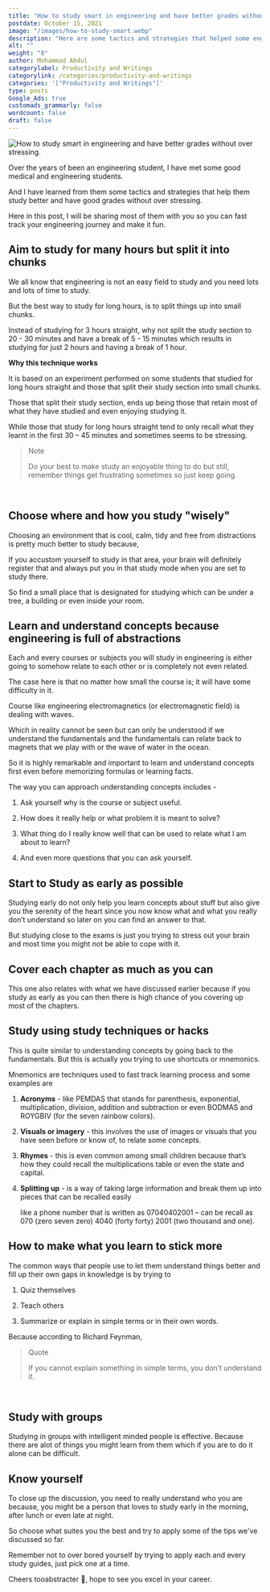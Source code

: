 ```yaml
---
title: "How to study smart in engineering and have better grades without over stressing."
postdate: October 15, 2021
image: "/images/how-to-study-smart.webp"
description: "Here are some tactics and strategies that helped some engineering study better and have good grades without over stressing."
alt: ""
weight: "8"
author: Mohammad Abdul
categorylabel: Productivity and Writings
categorylink: /categories/productivity-and-writings
categories: '["Productivity and Writings"]'
type: posts
Google_Ads: true
customads_grammarly: false
wordcount: false
draft: false
---
```


<img loading="lazy" src="/images/how-to-study-smart.webp" alt="How to study smart in engineering and have better grades without over stressing.">

Over the years of been an engineering student, I have met some good medical and engineering students.

And I have learned from them some tactics and strategies that help them study better and have good grades without over stressing.

Here in this post, I will be sharing most of them with you so you can fast track your engineering journey and make it fun.

## Aim to study for many hours but split it into chunks

We all know that engineering is not an easy field to study and you need lots and lots of time to study.

But the best way to study for long hours, is to split things up into small chunks.

Instead of studying for 3 hours straight, why not split the study section to 20 - 30 minutes and have a break of 5 - 15 minutes which results in studying for just 2 hours and having a break of 1 hour.

**Why this technique works**
<br>

It is based on an experiment performed on some students that studied for long hours straight and those that split their study section into small chunks.

Those that split their study section, ends up being those that retain most of what they have studied and even enjoying studying it.

While those that study for long hours straight tend to only recall what they learnt in the first 30 – 45 minutes and sometimes seems to be stressing.

<blockquote class="blockquote">
<p class="little-nugget">Note</p>
<p class="quote-text">
Do your best to make study an enjoyable thing to do but still, remember things get frustrating sometimes so just keep going.</p>
</blockquote>
<br>

## Choose where and how you study "wisely"

Choosing an environment that is cool, calm, tidy and free from distractions is pretty much better to study because,

If you accustom yourself to study in that area, your brain will definitely register that and always put you in that study mode when you are set to study there.

So find a small place that is designated for studying which can be under a tree, a building or even inside your room.

## Learn and understand concepts because engineering is full of abstractions

Each and every courses or subjects you will study in engineering is either going to somehow relate to each other or is completely not even related.

The case here is that no matter how small the course is; it will have some difficulty in it.

Course like engineering electromagnetics (or electromagnetic field) is dealing with waves.

Which in reality cannot be seen but can only be understood if we understand the fundamentals and the fundamentals can relate back to magnets that we play with or the wave of water in the ocean.

So it is highly remarkable and important to learn and understand concepts first even before memorizing formulas or learning facts.

The way you can approach understanding concepts includes -

1. Ask yourself why is the course or subject useful.

2. How does it really help or what problem it is meant to solve?

3. What thing do I really know well that can be used to relate what I am about to learn?

4. And even more questions that you can ask yourself.

## Start to Study as early as possible

Studying early do not only help you learn concepts about stuff but also give you the serenity of the heart since you now know what and what you really don’t understand so later on you can find an answer to that.

But studying close to the exams is just you trying to stress out your brain and most time you might not be able to cope with it.

## Cover each chapter as much as you can

This one also relates with what we have discussed earlier because if you study as early as you can then there is high chance of you covering up most of the chapters.

## Study using study techniques or hacks

This is quite similar to understanding concepts by going back to the fundamentals. But this is actually you trying to use shortcuts or mnemonics.

Mnemonics are techniques used to fast track learning process and some examples are

1. **Acronyms** - like PEMDAS that stands for parenthesis, exponential, multiplication, division, addition and subtraction or even BODMAS and ROYGBIV (for the seven rainbow colors).

1. **Visuals or imagery** - this involves the use of images or visuals that you have seen before or know of, to relate some concepts.

1. **Rhymes** - this is even common among small children because that’s how they could recall the multiplications table or even the state and capital.

1. **Splitting up** - is a way of taking large information and break them up into pieces that can be recalled easily

   like a phone number that is written as 07040402001 – can be recall as 070 (zero seven zero) 4040 (forty forty) 2001 (two thousand and one).

## How to make what you learn to stick more

The common ways that people use to let them understand things better and fill up their own gaps in knowledge is by trying to

1. Quiz themselves

2. Teach others

3. Summarize or explain in simple terms or in their own words.

Because according to Richard Feynman,

<blockquote class="blockquote">
<p class="little-nugget">Quote</p>
<p class="quote-text">If you cannot explain something in simple terms, you don’t understand it.
</p>
</blockquote>
<br>

## Study with groups

Studying in groups with intelligent minded people is effective. Because there are alot of things you might learn from them which if you are to do it alone can be difficult.

## Know yourself

To close up the discussion, you need to really understand who you are because, you might be a person that loves to study early in the morning, after lunch or even late at night.

So choose what suites you the best and try to apply some of the tips we've discussed so far.

Remember not to over bored yourself by trying to apply each and every study guides, just pick one at a time.

Cheers tooabstracter :tada:, hope to see you excel in your career.
